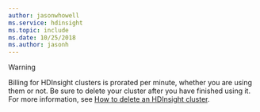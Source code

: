 ```yaml
---
author: jasonwhowell
ms.service: hdinsight
ms.topic: include
ms.date: 10/25/2018
ms.author: jasonh
---
```



> [!WARNING]
> Billing for HDInsight clusters is prorated per minute, whether you are using them or not. Be sure to delete your cluster after you have finished using it. For more information, see [How to delete an HDInsight cluster](../articles/hdinsight/hdinsight-delete-cluster.md).
> 
> 

